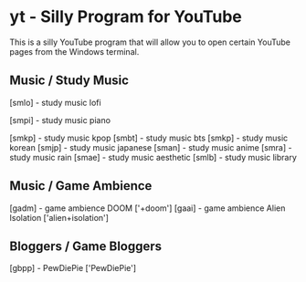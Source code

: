 # yt - Silly Program for YouTube
This is a silly YouTube program that will allow you to open certain YouTube pages from the Windows terminal.

Music / Study Music
---
[smlo] - study music lofi

[smpi] - study music piano

[smkp] - study music kpop
[smbt] - study music bts
[smkp] - study music korean
[smjp] - study music japanese
[sman] - study music anime
[smra] - study music rain
[smae] - study music aesthetic
[smlb] - study music library

Music / Game Ambience
---
[gadm] - game ambience DOOM ['+doom']
[gaai] - game ambience Alien Isolation ['alien+isolation']


Bloggers / Game Bloggers
---
[gbpp] - PewDiePie ['PewDiePie']

